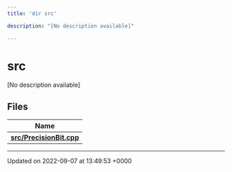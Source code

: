 ```yaml
---
title: 'dir src'

description: "[No description available]"

---
```


# src



[No description available]

## Files

| Name           |
| -------------- |
| **[src/PrecisionBit.cpp](/documentation/code/files/precisionbit_8cpp/#file-precisionbitcpp)**  |






-------------------------------

Updated on 2022-09-07 at 13:49:53 +0000
